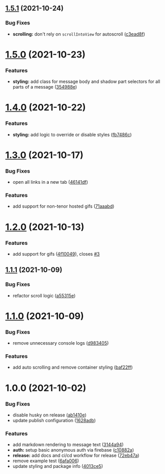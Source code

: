 ## [1.5.1](https://github.com/bniedermeyer/CascadiaJS-Discord-Mirror/compare/v1.5.0...v1.5.1) (2021-10-24)


### Bug Fixes

* **scrolling:** don't rely on `scrollIntoView` for autoscroll ([c3ead8f](https://github.com/bniedermeyer/CascadiaJS-Discord-Mirror/commit/c3ead8f73cf3e773c7e4f202d5827a1aa88422b1))

# [1.5.0](https://github.com/bniedermeyer/CascadiaJS-Discord-Mirror/compare/v1.4.0...v1.5.0) (2021-10-23)


### Features

* **styling:** add class for message body and shadow part selectors for all parts of a message ([354988e](https://github.com/bniedermeyer/CascadiaJS-Discord-Mirror/commit/354988e0e74fbfe078f9075c040f7a2539b75a26))

# [1.4.0](https://github.com/bniedermeyer/CascadiaJS-Discord-Mirror/compare/v1.3.0...v1.4.0) (2021-10-22)


### Features

* **styling:** add logic to override or disable styles ([fb7486c](https://github.com/bniedermeyer/CascadiaJS-Discord-Mirror/commit/fb7486c8c2fabe6ad2821f6a7b3d913c5d7d6d65))

# [1.3.0](https://github.com/bniedermeyer/CascadiaJS-Discord-Mirror/compare/v1.2.0...v1.3.0) (2021-10-17)


### Bug Fixes

* open all links in a new tab ([46141df](https://github.com/bniedermeyer/CascadiaJS-Discord-Mirror/commit/46141df6428d6bb53cfb5fb8c03f48759bbd0aab))


### Features

* add support for non-tenor hosted gifs ([71aaabd](https://github.com/bniedermeyer/CascadiaJS-Discord-Mirror/commit/71aaabd7a00ed382f8ee2ad88243b2d64e0b2068))

# [1.2.0](https://github.com/bniedermeyer/CascadiaJS-Discord-Mirror/compare/v1.1.1...v1.2.0) (2021-10-13)


### Features

* add support for gifs ([4f10049](https://github.com/bniedermeyer/CascadiaJS-Discord-Mirror/commit/4f10049f1d4a65bf1f965b2d5b1e9ffc8b06764d)), closes [#3](https://github.com/bniedermeyer/CascadiaJS-Discord-Mirror/issues/3)

## [1.1.1](https://github.com/bniedermeyer/CascadiaJS-Discord-Mirror/compare/v1.1.0...v1.1.1) (2021-10-09)


### Bug Fixes

* refactor scroll logic ([a55315e](https://github.com/bniedermeyer/CascadiaJS-Discord-Mirror/commit/a55315e4d04d8f8fe8e3c4670d5f2744fce2b705))

# [1.1.0](https://github.com/bniedermeyer/CascadiaJS-Discord-Mirror/compare/v1.0.0...v1.1.0) (2021-10-09)


### Bug Fixes

* remove unnecessary console logs ([d983405](https://github.com/bniedermeyer/CascadiaJS-Discord-Mirror/commit/d98340526fc0ae1042633eb517bcb57b2d4547b5))


### Features

* add auto scrolling and remove container styling ([baf22ff](https://github.com/bniedermeyer/CascadiaJS-Discord-Mirror/commit/baf22ff7c06d3fa72963aba99f367dcebe9ff21a))

# 1.0.0 (2021-10-02)


### Bug Fixes

* disable husky on release ([ab1410e](https://github.com/bniedermeyer/CascadiaJS-Discord-Mirror/commit/ab1410eff4f6c201a9a4ea76b4f31ef586209acb))
* update publish configuration ([1628adb](https://github.com/bniedermeyer/CascadiaJS-Discord-Mirror/commit/1628adb8019acd19a3851d251a60a0dc4ce49e6f))


### Features

* add markdown rendering to message text ([3144a94](https://github.com/bniedermeyer/CascadiaJS-Discord-Mirror/commit/3144a940ee93011c02354e9fe8eb76731bc6d237))
* **auth:** setup basic anonymous auth via firebase ([c10882a](https://github.com/bniedermeyer/CascadiaJS-Discord-Mirror/commit/c10882a87182f8edf86f05d54736bedf7bbe0f58))
* **release:** add docs and ci/cd workflow for release ([72eb47a](https://github.com/bniedermeyer/CascadiaJS-Discord-Mirror/commit/72eb47a9f1a86d3413476927722b9041c7a861ab))
* remove example test ([6afa006](https://github.com/bniedermeyer/CascadiaJS-Discord-Mirror/commit/6afa00659903cca7ddf97009c3b9c9f361832cfc))
* update styling and package info ([4013ce5](https://github.com/bniedermeyer/CascadiaJS-Discord-Mirror/commit/4013ce54e2a38cfdfd28cbf15739136de82c0703))
